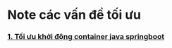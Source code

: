 # Note các vấn đề tối ưu 

### [1. Tối ưu khởi động container java springboot](https://github.com/anphn/Note-tunning/blob/master/java-app-kubernetes.md)

